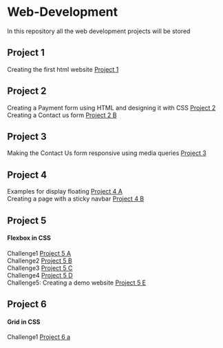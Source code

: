 # Web-Development
In this repository all the web development projects will be stored

## Project 1
Creating the first html website
[Project 1](https://jenis-winsta.github.io/Web-Development/Project1/index.html)

## Project 2
Creating a Payment form using HTML and designing it with CSS
[Project 2](https://jenis-winsta.github.io/Web-Development/Project2_form/Form.html)   
Creating a Contact us form 
[Project 2 B](https://jenis-winsta.github.io/Web-Development/Project2_contact_form/contact_form.html)

## Project 3
Making the Contact Us form responsive using media queries 
[Project 3](https://jenis-winsta.github.io/Web-Development/Project3_responsive/contact_form.html)

## Project 4
Examples for display floating
[Project 4 A](https://jenis-winsta.github.io/Web-Development/Project4_float/Float.html)  
Creating a page with a sticky navbar
[Project 4 B](https://jenis-winsta.github.io/Web-Development/Project4_sticky/Sticky_nav.html)

## Project 5
#### Flexbox in CSS  
Challenge1 [Project 5 A](https://jenis-winsta.github.io/Web-Development/Project5/Challenge1.html)  
Challenge2 [Project 5 B](https://jenis-winsta.github.io/Web-Development/Project5/Challenge2.html)  
Challenge3 [Project 5 C](https://jenis-winsta.github.io/Web-Development/Project5/Challenge3.html)  
Challenge4 [Project 5 D](https://jenis-winsta.github.io/Web-Development/Project5/Challenge%204/Challenge4.html)  
Challenge5: Creating a demo website [Project 5 E](https://jenis-winsta.github.io/Web-Development/Project5/Challenge_5/Challenge5.html)

## Project 6
#### Grid in CSS
Challenge1 [Project 6 a](https://jenis-winsta.github.io/Web-Development/Project6/challenge1.html)
